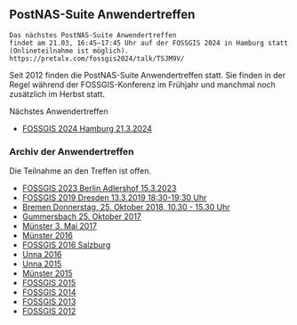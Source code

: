 ## PostNAS-Suite Anwendertreffen

```
Das nächstes PostNAS-Suite Anwendertreffen
findet am 21.03, 16:45–17:45 Uhr auf der FOSSGIS 2024 in Hamburg statt (Onlineteilnahme ist möglich).
https://pretalx.com/fossgis2024/talk/TSJM9V/
```

Seit 2012 finden die PostNAS-Suite Anwendertreffen statt. Sie finden in der Regel während der FOSSGIS-Konferenz im Frühjahr und manchmal noch zusätzlich im Herbst statt.

Nächstes Anwendertreffen
- [FOSSGIS 2024 Hamburg 21.3.2024](./anwendertreffen/postnas-suite-anwendertreffen-2024-03-21.md)

### Archiv der Anwendertreffen

Die Teilnahme an den Treffen ist offen.

- [FOSSGIS 2023 Berlin Adlershof 15.3.2023](./anwendertreffen/postnas-suite-anwendertreffen-2023-03-13.md)
- [FOSSGIS 2019 Dresden 13.3.2019 18:30-19:30 Uhr](./anwendertreffen/postnas-suite-anwendertreffen-2019-03-13.md) 
- [Bremen Donnerstag, 25. Oktober 2018, 10.30 - 15.30 Uhr](./anwendertreffen/postnas-suite-anwendertreffen-2018-10-25.md) 
- [Gummersbach 25. Oktober 2017](./anwendertreffen/postnas-suite-anwendertreffen-2017-10-25.md) 
- [Münster 3. Mai 2017](./anwendertreffen/postnas-suite-anwendertreffen-2017-05-03.md) 
- [Münster 2016](./anwendertreffen/postnas-suite-anwendertreffen-2016-12-07.md) 
- [FOSSGIS 2016 Salzburg](./anwendertreffen/postnas-suite-anwendertreffen-2016-07-04.md) 
- [Unna 2016](./anwendertreffen/postnas-suite-anwendertreffen-2016-05-25.md) 
- [Unna 2015](./anwendertreffen/postnas-suite-anwendertreffen-2015-10-21.md) 
- [Münster 2015](./anwendertreffen/postnas-suite-anwendertreffen-2015-04-21.md) 
- [FOSSGIS 2015](./anwendertreffen/postnas-suite-anwendertreffen-2015-03-12.md) 
- [FOSSGIS 2014](./anwendertreffen/postnas-suite-anwendertreffen-2014-03-20.md) 
- [FOSSGIS 2013](./anwendertreffen/postnas-suite-anwendertreffen-2013-06-15.md) 
- [FOSSGIS 2012](./anwendertreffen/postnas-suite-anwendertreffen-2012-03-21.md) 
